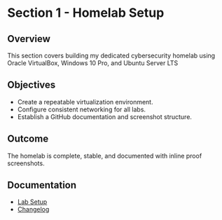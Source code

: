 # Section 1 - Homelab Setup

## Overview
This section covers building my dedicated cybersecurity homelab using Oracle VirtualBox, Windows 10 Pro, and Ubuntu Server LTS

## Objectives
- Create a repeatable virtualization environment.
- Configure consistent networking for all labs.
- Establish a GitHub documentation and screenshot structure.

## Outcome
The homelab is complete, stable, and documented with inline proof screenshots.

## Documentation 
- [Lab Setup](../section_1_homelab_setup/docs/lab_setup.md)
- [Changelog](../../CHANGELOG.md)